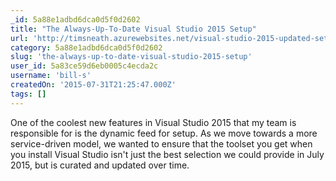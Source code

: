 ```yaml
---
_id: 5a88e1adbd6dca0d5f0d2602
title: "The Always-Up-To-Date Visual Studio 2015 Setup"
url: 'http://timsneath.azurewebsites.net/visual-studio-2015-updated-setup/'
category: 5a88e1adbd6dca0d5f0d2602
slug: 'the-always-up-to-date-visual-studio-2015-setup'
user_id: 5a83ce59d6eb0005c4ecda2c
username: 'bill-s'
createdOn: '2015-07-31T21:25:47.000Z'
tags: []
---
```


One of the coolest new features in Visual Studio 2015 that my team is responsible for is the dynamic feed for setup. As we move towards a more service-driven model, we wanted to ensure that the toolset you get when you install Visual Studio isn't just the best selection we could provide in July 2015, but is curated and updated over time.
